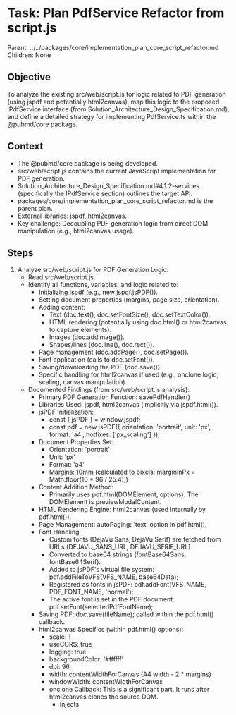 # Task: Plan PdfService Refactor from script.js

Parent: ../../packages/core/implementation_plan_core_script_refactor.md
Children: None

## Objective
To analyze the existing src/web/script.js for logic related to PDF generation (using jspdf and potentially html2canvas), map this logic to the proposed IPdfService interface (from Solution_Architecture_Design_Specification.md), and define a detailed strategy for implementing PdfService.ts within the @pubmd/core package.

## Context
- The @pubmd/core package is being developed.
- src/web/script.js contains the current JavaScript implementation for PDF generation.
- Solution_Architecture_Design_Specification.md#4.1.2-services (specifically the IPdfService section) outlines the target API.
- packages/core/implementation_plan_core_script_refactor.md is the parent plan.
- External libraries: jspdf, html2canvas.
- Key challenge: Decoupling PDF generation logic from direct DOM manipulation (e.g., html2canvas usage).

## Steps
1.  Analyze src/web/script.js for PDF Generation Logic:
    *   Read src/web/script.js.
    *   Identify all functions, variables, and logic related to:
        *   Initializing jspdf (e.g., new jspdf.jsPDF()).
        *   Setting document properties (margins, page size, orientation).
        *   Adding content:
            *   Text (doc.text(), doc.setFontSize(), doc.setTextColor()).
            *   HTML rendering (potentially using doc.html() or html2canvas to capture elements).
            *   Images (doc.addImage()).
            *   Shapes/lines (doc.line(), doc.rect()).
        *   Page management (doc.addPage(), doc.setPage()).
        *   Font application (calls to doc.setFont()).
        *   Saving/downloading the PDF (doc.save()).
        *   Specific handling for html2canvas if used (e.g., onclone logic, scaling, canvas manipulation).
    *   Documented Findings (from src/web/script.js analysis):
        *   Primary PDF Generation Function: savePdfHandler()
        *   Libraries Used: jspdf, html2canvas (implicitly via jspdf.html()).
        *   jsPDF Initialization:
            *   const { jsPDF } = window.jspdf;
            *   const pdf = new jsPDF({ orientation: 'portrait', unit: 'px', format: 'a4', hotfixes: ['px_scaling'] });
        *   Document Properties Set:
            *   Orientation: 'portrait'
            *   Unit: 'px'
            *   Format: 'a4'
            *   Margins: 10mm (calculated to pixels: marginInPx = Math.floor(10 * 96 / 25.4);)
        *   Content Addition Method:
            *   Primarily uses pdf.html(DOMElement, options). The DOMElement is previewModalContent.
        *   HTML Rendering Engine: html2canvas (used internally by pdf.html()).
        *   Page Management: autoPaging: 'text' option in pdf.html().
        *   Font Handling:
            *   Custom fonts (DejaVu Sans, DejaVu Serif) are fetched from URLs (DEJAVU_SANS_URL, DEJAVU_SERIF_URL).
            *   Converted to base64 strings (fontBase64Sans, fontBase64Serif).
            *   Added to jsPDF's virtual file system: pdf.addFileToVFS(VFS_NAME, base64Data);
            *   Registered as fonts in jsPDF: pdf.addFont(VFS_NAME, PDF_FONT_NAME, 'normal');
            *   The active font is set in the PDF document: pdf.setFont(selectedPdfFontName);
        *   Saving PDF: doc.save(fileName); called within the pdf.html() callback.
        *   html2canvas Specifics (within pdf.html() options):
            *   scale: 1
            *   useCORS: true
            *   logging: true
            *   backgroundColor: '#ffffff'
            *   dpi: 96
            *   width: contentWidthForCanvas (A4 width - 2 * margins)
            *   windowWidth: contentWidthForCanvas
            *   onclone Callback: This is a significant part. It runs after html2canvas clones the source DOM.
                *   Injects <style> into the cloned document for list styling (resetting list-style, adjusting padding-left).
                *   Calls a custom stampMarkers(root, font) function to manually draw list item markers (bullets/numbers) using absolutely positioned <span> elements. This is done to overcome html2canvas limitations with CSS list markers.
                *   Applies numerous !important inline styles to the cloned root element (clonedEl) and all its descendants (clonedEl.querySelectorAll('*')). These styles force background-color, color, font-family, width, box-sizing. Specific overrides are made for pre, code, th, strong, b. This ensures the visual appearance in the PDF matches the desired output, overriding browser or html2canvas default rendering.
        *   DOM Dependencies: The current implementation heavily relies on:
            *   Rendering HTML content into a live DOM element (renderArea, which is then copied to previewModalContent).
            *   html2canvas (via pdf.html()) capturing this live DOM element (previewModalContent) for conversion.
            *   The onclone logic directly manipulates a cloned DOM structure.
        *   Content Preparation (prepareContentForPreviewAndPdf()):
            *   Markdown is parsed to HTML using marked.js with a custom renderer.
            *   The custom renderer handles Mermaid diagrams (rendering them to SVG in place) and sanitizes code blocks using DOMPurify.
            *   The resulting HTML is placed into renderArea, which is styled (font, width, etc.) before being used as the source for the PDF preview and generation.
2.  Map Existing Logic to IPdfService API:
    *   Review the IPdfService interface defined in Solution_Architecture_Design_Specification.md#4.1.2-services.
        *   generatePdfFromHtml(htmlContent: string, options: PdfOptions): Promise<Blob>
        *   generatePdfFromMarkdown(markdownContent: string, options: PdfOptions): Promise<Blob> (might use MarkdownService first)
        *   (Potentially other methods for more direct PDF construction if needed)
    *   For each identified piece of PDF logic, determine its mapping to IPdfService methods.
    *   Consider how PdfOptions (e.g., filename, margins, pageFormat) will be passed and used.
3.  Define PdfService.ts Implementation Strategy:
    *   File Structure: Plan packages/core/src/pdf.service.ts.
    *   Type Definitions: Define PdfOptions, and any other necessary types in packages/core/src/types.ts or locally.
    *   jspdf Initialization: How will jspdf instances be created and configured within the service?
    *   Content Handling:
        *   If processing HTML (generatePdfFromHtml):
            *   Strategy for using jspdf.html() or html2canvas.
            *   If html2canvas, how to manage the DOM element capture? The service should ideally not directly access the live browser DOM. It might need to accept a pre-rendered HTML string or a canvas element/data URL if html2canvas is run by the caller.
            *   Address html2canvas.onclone logic: can this be generalized or made configurable?
        *   If processing Markdown (generatePdfFromMarkdown): This will likely involve:
            1.  Calling MarkdownService.parseMarkdown() to get HTML.
            2.  Then, processing the HTML as above.
    *   Font Integration: How will the PdfService interact with FontService (or directly manage font registration with jspdf if FontService only provides data)?
    *   Method Implementation Details: Outline TypeScript logic for each IPdfService method.
    *   Error Handling: Plan for errors during PDF generation.
    *   Output: The service should return a Blob or ArrayBuffer representing the PDF.
    *   Public API: Confirm exports from PdfService.ts.
4.  Identify Dependencies:
    *   External: jspdf, html2canvas (and their types @types/jspdf, potentially @types/html2canvas).
    *   Internal: MarkdownService, FontService, types from types.ts.
5.  Document UI-Agnosticism Challenges & Solutions:
    *   This is critical for PdfService, especially if html2canvas is used.
    *   The service must not assume it's running in a browser with direct DOM access for capturing elements.
    *   Possible solutions:
        *   Accepting a string of HTML content.
        *   Accepting a pre-rendered HTMLCanvasElement or its data URL if html2canvas is used by the caller.
        *   Designing the API so the caller (which might be UI-aware) handles the DOM capture and passes serializable data to the service.

## Dependencies
- Requires:
    - Content of src/web/script.js.
    - API definition from documentation/02_Architecture/Solution_Architecture_Design_Specification.md#4.1.2-services (for IPdfService).
    - Parent plan: ../../packages/core/implementation_plan_core_script_refactor.md.
    - Strategy_Task_CoreRefactor_Deps_20250518_XXXXXX.md (for jspdf, html2canvas versions and types).
    - Plans for MarkdownService and FontService.
- Blocks:
    - Execution task for implementing packages/core/src/pdf.service.ts.

## Expected Output
- A detailed plan (this document) outlining:
    - Identified PDF generation logic in script.js.
    - Mapping to IPdfService API.
    - Strategy for PdfService.ts implementation, including jspdf/html2canvas usage, content handling, and font integration.
    - Detailed UI-agnosticism strategies.